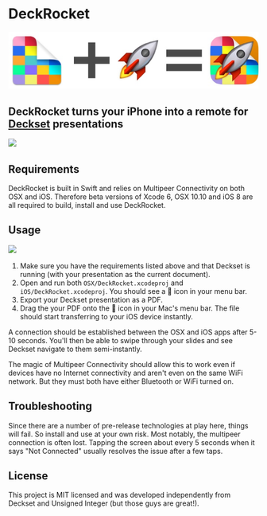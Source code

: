 # DeckRocket

![](design/math.jpg)

## DeckRocket turns your iPhone into a remote for [Deckset](http://decksetapp.com) presentations

![](demo.gif)

## Requirements

DeckRocket is built in Swift and relies on Multipeer Connectivity on both OSX and iOS. Therefore beta versions of Xcode 6, OSX 10.10 and iOS 8 are all required to build, install and use DeckRocket.

## Usage

![](dragdrop.gif)

1. Make sure you have the requirements listed above and that Deckset is running (with your presentation as the current document).
2. Open and run both `OSX/DeckRocket.xcodeproj` and `iOS/DeckRocket.xcodeproj`. You should see a :rocket: icon in your menu bar.
3. Export your Deckset presentation as a PDF.
4. Drag the your PDF onto the :rocket: icon in your Mac's menu bar. The file should start transferring to your iOS device instantly.

A connection should be established between the OSX and iOS apps after 5-10 seconds. You'll then be able to swipe through your slides and see Deckset navigate to them semi-instantly.

The magic of Multipeer Connectivity should allow this to work even if devices have no Internet connectivity and aren't even on the same WiFi network. But they must both have either Bluetooth or WiFi turned on.

## Troubleshooting

Since there are a number of pre-release technologies at play here, things will fail. So install and use at your own risk. Most notably, the multipeer connection is often lost. Tapping the screen about every 5 seconds when it says "Not Connected" usually resolves the issue after a few taps.

## License

This project is MIT licensed and was developed independently from Deckset and Unsigned Integer (but those guys are great!).
